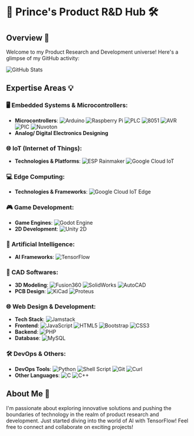 # 🚀 Prince's Product R&D Hub 🛠️

## Overview 🌟

Welcome to my Product Research and Development universe! Here's a glimpse of my GitHub activity:

![GitHub Stats](https://github-readme-stats.vercel.app/api?username=855princekumar&show_icons=true&theme=dark)

## Expertise Areas 💡

### 🖥️ Embedded Systems & Microcontrollers:
- **Microcontrollers**: 
  ![Arduino](https://img.shields.io/badge/-Arduino-black?style=flat-square&logo=Arduino)
  ![Raspberry Pi](https://img.shields.io/badge/-Raspberry%20Pi-black?style=flat-square&logo=Raspberry%20Pi)
  ![PLC](https://img.shields.io/badge/-PLC-black?style=flat-square&logo=PLC)
  ![8051](https://img.shields.io/badge/-8051-black?style=flat-square&logo=8051)
  ![AVR](https://img.shields.io/badge/-AVR-black?style=flat-square&logo=AVR)
  ![PIC](https://img.shields.io/badge/-PIC-black?style=flat-square&logo=PIC)
  ![Nuvoton](https://img.shields.io/badge/-Nuvoton-black?style=flat-square&logo=Nuvoton)
- **Analog/ Digital Electronics Designing**

### 🌐 IoT (Internet of Things):
- **Technologies & Platforms**: 
  ![ESP Rainmaker](https://img.shields.io/badge/-ESP%20Rainmaker-black?style=flat-square&logo=espressif)
  ![Google Cloud IoT](https://img.shields.io/badge/-Google%20Cloud%20IoT-black?style=flat-square&logo=google-cloud)
  
### 💻 Edge Computing:
- **Technologies & Frameworks**: 
  ![Google Cloud IoT Edge](https://img.shields.io/badge/-Google%20Cloud%20IoT%20Edge-black?style=flat-square&logo=google-cloud)
  
### 🎮 Game Development:
- **Game Engines**: 
  ![Godot Engine](https://img.shields.io/badge/-Godot%20Engine-black?style=flat-square&logo=godot-engine)
- **2D Development**: 
  ![Unity 2D](https://img.shields.io/badge/-Unity%202D-black?style=flat-square&logo=unity)

### 🧠 Artificial Intelligence:
- **AI Frameworks**: 
  ![TensorFlow](https://img.shields.io/badge/-TensorFlow-black?style=flat-square&logo=tensorflow)

### 🔧 CAD Softwares:
- **3D Modeling**: 
  ![Fusion360](https://img.shields.io/badge/-Fusion360-black?style=flat-square&logo=Fusion360)
  ![SolidWorks](https://img.shields.io/badge/-SolidWorks-black?style=flat-square&logo=SolidWorks)
  ![AutoCAD](https://img.shields.io/badge/-AutoCAD-black?style=flat-square&logo=AutoCAD)
- **PCB Design**: 
  ![KiCad](https://img.shields.io/badge/-KiCad-black?style=flat-square&logo=KiCad)
  ![Proteus](https://img.shields.io/badge/-Proteus-black?style=flat-square&logo=Proteus)

### 🌐 Web Design & Development:
- **Tech Stack**: 
  ![Jamstack](https://img.shields.io/badge/-Jamstack-black?style=flat-square&logo=Jamstack)
- **Frontend**: 
  ![JavaScript](https://img.shields.io/badge/-JavaScript-black?style=flat-square&logo=javascript)
  ![HTML5](https://img.shields.io/badge/-HTML5-black?style=flat-square&logo=html5)
  ![Bootstrap](https://img.shields.io/badge/-Bootstrap-black?style=flat-square&logo=bootstrap)
  ![CSS3](https://img.shields.io/badge/-CSS3-black?style=flat-square&logo=css3)
- **Backend**: 
  ![PHP](https://img.shields.io/badge/-PHP-black?style=flat-square&logo=php)
- **Database**: 
  ![MySQL](https://img.shields.io/badge/-MySQL-black?style=flat-square&logo=mysql)

### 🛠️ DevOps & Others:
- **DevOps Tools**: 
  ![Python](https://img.shields.io/badge/-Python-black?style=flat-square&logo=python)
  ![Shell Script](https://img.shields.io/badge/-Shell_Script-black?style=flat-square&logo=gnu-bash)
  ![Git](https://img.shields.io/badge/-Git-black?style=flat-square&logo=git)
  ![Curl](https://img.shields.io/badge/-Curl-black?style=flat-square&logo=curl)
- **Other Languages**: 
  ![C](https://img.shields.io/badge/-C-black?style=flat-square&logo=c)
  ![C++](https://img.shields.io/badge/-C++-black?style=flat-square&logo=c)

## About Me 🚀

I'm passionate about exploring innovative solutions and pushing the boundaries of technology in the realm of product research and development. Just started diving into the world of AI with TensorFlow! Feel free to connect and collaborate on exciting projects!
